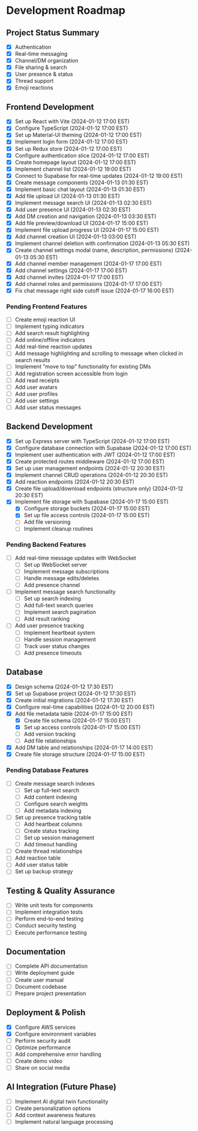 # Development Roadmap

## Project Status Summary
- [x] Authentication
- [x] Real-time messaging 
- [x] Channel/DM organization
- [x] File sharing & search
- [x] User presence & status
- [x] Thread support
- [x] Emoji reactions

## Frontend Development
- [x] Set up React with Vite (2024-01-12 17:00 EST)
- [x] Configure TypeScript (2024-01-12 17:00 EST)
- [x] Set up Material-UI theming (2024-01-12 17:00 EST)
- [x] Implement login form (2024-01-12 17:00 EST)
- [x] Set up Redux store (2024-01-12 17:00 EST)
- [x] Configure authentication slice (2024-01-12 17:00 EST)
- [x] Create homepage layout (2024-01-12 17:00 EST)
- [x] Implement channel list (2024-01-12 19:00 EST)
- [x] Connect to Supabase for real-time updates (2024-01-12 19:00 EST)
- [x] Create message components (2024-01-13 01:30 EST)
- [x] Implement basic chat layout (2024-01-13 01:30 EST)
- [x] Add file upload UI (2024-01-13 01:30 EST)
- [x] Implement message search UI (2024-01-13 02:30 EST)
- [x] Add user presence UI (2024-01-13 02:30 EST)
- [x] Add DM creation and navigation (2024-01-13 03:30 EST)
- [x] Add file preview/download UI (2024-01-17 15:00 EST)
- [x] Implement file upload progress UI (2024-01-17 15:00 EST)
- [x] Add channel creation UI (2024-01-13 03:00 EST)
- [x] Implement channel deletion with confirmation (2024-01-13 05:30 EST)
- [x] Create channel settings modal (name, description, permissions) (2024-01-13 05:30 EST)
- [x] Add channel member management (2024-01-17 17:00 EST)
- [x] Add channel settings (2024-01-17 17:00 EST)
- [x] Add channel invites (2024-01-17 17:00 EST)
- [x] Add channel roles and permissions (2024-01-17 17:00 EST)
- [x] Fix chat message right side cutoff issue (2024-01-17 16:00 EST)

### Pending Frontend Features
- [ ] Create emoji reaction UI
- [ ] Implement typing indicators
- [ ] Add search result highlighting
- [ ] Add online/offline indicators
- [ ] Add real-time reaction updates
- [ ] Add message highlighting and scrolling to message when clicked in search results
- [ ] Implement "move to top" functionality for existing DMs
- [ ] Add registration screen accessible from login
- [ ] Add read receipts
- [ ] Add user avatars
- [ ] Add user profiles
- [ ] Add user settings
- [ ] Add user status messages

## Backend Development
- [x] Set up Express server with TypeScript (2024-01-12 17:00 EST)
- [x] Configure database connection with Supabase (2024-01-12 17:00 EST)
- [x] Implement user authentication with JWT (2024-01-12 17:00 EST)
- [x] Create protected routes middleware (2024-01-12 17:00 EST)
- [x] Set up user management endpoints (2024-01-12 20:30 EST)
- [x] Implement channel CRUD operations (2024-01-12 20:30 EST)
- [x] Add reaction endpoints (2024-01-12 20:30 EST)
- [x] Create file upload/download endpoints (structure only) (2024-01-12 20:30 EST)
- [x] Implement file storage with Supabase (2024-01-17 15:00 EST)
  - [x] Configure storage buckets (2024-01-17 15:00 EST)
  - [x] Set up file access controls (2024-01-17 15:00 EST)
  - [ ] Add file versioning
  - [ ] Implement cleanup routines

### Pending Backend Features
- [ ] Add real-time message updates with WebSocket
  - [ ] Set up WebSocket server
  - [ ] Implement message subscriptions
  - [ ] Handle message edits/deletes
  - [ ] Add presence channel
- [ ] Implement message search functionality
  - [ ] Set up search indexing
  - [ ] Add full-text search queries
  - [ ] Implement search pagination
  - [ ] Add result ranking
- [ ] Add user presence tracking
  - [ ] Implement heartbeat system
  - [ ] Handle session management
  - [ ] Track user status changes
  - [ ] Add presence timeouts

## Database
- [x] Design schema (2024-01-12 17:30 EST)
- [x] Set up Supabase project (2024-01-12 17:30 EST)
- [x] Create initial migrations (2024-01-12 17:30 EST)
- [x] Configure real-time capabilities (2024-01-12 20:00 EST)
- [x] Add file metadata table (2024-01-17 15:00 EST)
  - [x] Create file schema (2024-01-17 15:00 EST)
  - [x] Set up access controls (2024-01-17 15:00 EST)
  - [ ] Add version tracking
  - [ ] Add file relationships
- [x] Add DM table and relationships (2024-01-17 14:00 EST)
- [x] Create file storage structure (2024-01-17 15:00 EST)

### Pending Database Features
- [ ] Create message search indexes
  - [ ] Set up full-text search
  - [ ] Add content indexing
  - [ ] Configure search weights
  - [ ] Add metadata indexing
- [ ] Set up presence tracking table
  - [ ] Add heartbeat columns
  - [ ] Create status tracking
  - [ ] Set up session management
  - [ ] Add timeout handling
- [ ] Create thread relationships
- [ ] Add reaction table
- [ ] Add user status table
- [ ] Set up backup strategy

## Testing & Quality Assurance
- [ ] Write unit tests for components
- [ ] Implement integration tests
- [ ] Perform end-to-end testing
- [ ] Conduct security testing
- [ ] Execute performance testing

## Documentation
- [ ] Complete API documentation
- [ ] Write deployment guide
- [ ] Create user manual
- [ ] Document codebase
- [ ] Prepare project presentation

## Deployment & Polish
- [x] Configure AWS services
- [x] Configure environment variables
- [ ] Perform security audit
- [ ] Optimize performance
- [ ] Add comprehensive error handling
- [ ] Create demo video
- [ ] Share on social media

## AI Integration (Future Phase)
- [ ] Implement AI digital twin functionality
- [ ] Create personalization options
- [ ] Add context awareness features
- [ ] Implement natural language processing